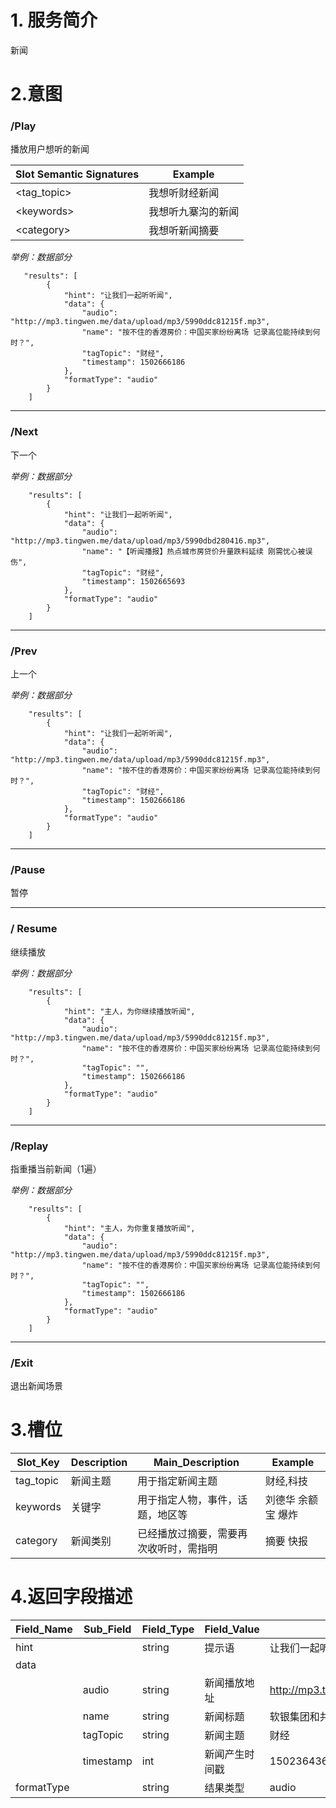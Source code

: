 
# 1. 服务简介

新闻

# 2.意图

### \/Play

播放用户想听的新闻

| **Slot Semantic Signatures** | **Example** |
| --- | --- |
| &lt;tag_topic&gt; | 我想听财经新闻 |
| &lt;keywords&gt; | 我想听九寨沟的新闻 |
| &lt;category&gt; | 我想听新闻摘要 |

_举例：数据部分_
```
   "results": [
        {
            "hint": "让我们一起听听闻",
            "data": {
                "audio": "http://mp3.tingwen.me/data/upload/mp3/5990ddc81215f.mp3",
                "name": "按不住的香港房价：中国买家纷纷离场 记录高位能持续到何时？",
                "tagTopic": "财经",
                "timestamp": 1502666186
            },
            "formatType": "audio"
        }
    ]
```

---


### \/Next
下一个

_举例：数据部分_
```
    "results": [
        {
            "hint": "让我们一起听听闻",
            "data": {
                "audio": "http://mp3.tingwen.me/data/upload/mp3/5990dbd280416.mp3",
                "name": "【听闻播报】热点城市房贷价升量跌料延续 刚需忧心被误伤",
                "tagTopic": "财经",
                "timestamp": 1502665693
            },
            "formatType": "audio"
        }
    ]
```

---

### \/Prev
上一个

_举例：数据部分_
```
    "results": [
        {
            "hint": "让我们一起听听闻",
            "data": {
                "audio": "http://mp3.tingwen.me/data/upload/mp3/5990ddc81215f.mp3",
                "name": "按不住的香港房价：中国买家纷纷离场 记录高位能持续到何时？",
                "tagTopic": "财经",
                "timestamp": 1502666186
            },
            "formatType": "audio"
        }
    ]
```

---

### \/Pause
暂停

---

### \/ Resume
继续播放

_举例：数据部分_
```
    "results": [
        {
            "hint": "主人，为你继续播放听闻",
            "data": {
                "audio": "http://mp3.tingwen.me/data/upload/mp3/5990ddc81215f.mp3",
                "name": "按不住的香港房价：中国买家纷纷离场 记录高位能持续到何时？",
                "tagTopic": "",
                "timestamp": 1502666186
            },
            "formatType": "audio"
        }
    ]
```

---

### \/Replay
指重播当前新闻（1遍）

_举例：数据部分_

```
    "results": [
        {
            "hint": "主人，为你重复播放听闻",
            "data": {
                "audio": "http://mp3.tingwen.me/data/upload/mp3/5990ddc81215f.mp3",
                "name": "按不住的香港房价：中国买家纷纷离场 记录高位能持续到何时？",
                "tagTopic": "",
                "timestamp": 1502666186
            },
            "formatType": "audio"
        }
    ]
```

---

### \/Exit
退出新闻场景


# 3.槽位

| **Slot\_Key** | **Description** | **Main\_Description** | **Example** |
| --- | --- | --- | --- |
| tag_topic | 新闻主题 | 用于指定新闻主题 | 财经,科技 |
| keywords | 关键字 | 用于指定人物，事件，话题，地区等 | 刘德华 余额宝 爆炸 |
| category | 新闻类别 | 已经播放过摘要，需要再次收听时，需指明 | 摘要 快报 |

# 4.返回字段描述

| **Field\_Name** | **Sub\_Field** | **Field\_Type** | **Field\_Value** | **Field\_Example** |
| --- | --- | --- | --- | --- |
| hint |  | string | 提示语 | 让我们一起听听闻 |
| data |  |  |  |  |
|  | audio | string | 新闻播放地址 | http://mp3.tingwen.me/data/upload/mp3/596e2a9d01ae2.mp3 |
|  | name | string | 新闻标题 | 软银集团和共享办公空间公司WeWork在日本成立合资公司 |
|  | tagTopic | string | 新闻主题 | 财经 |
|  | timestamp | int | 新闻产生时间戳 | 1502364363 |
| formatType |  | string | 结果类型 | audio |
